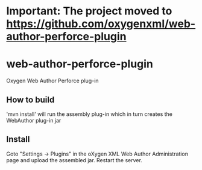 # Important: The project moved to  https://github.com/oxygenxml/web-author-perforce-plugin
# web-author-perforce-plugin
Oxygen Web Author Perforce plug-in

## How to build
'mvn install' will run the assembly plug-in which in turn creates the WebAuthor plug-in jar

## Install
Goto "Settings -> Plugins" in the oXygen XML Web Author Administration page and upload the assembled jar. Restart the server.
